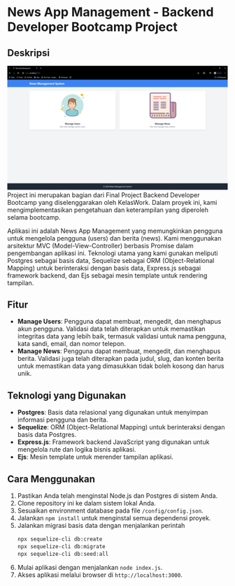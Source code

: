 # News App Management - Backend Developer Bootcamp Project

## Deskripsi

![Tampilan Aplikasi](tampilan.png)
Project ini merupakan bagian dari Final Project Backend Developer Bootcamp yang diselenggarakan oleh KelasWork. Dalam proyek ini, kami mengimplementasikan pengetahuan dan keterampilan yang diperoleh selama bootcamp.

Aplikasi ini adalah News App Management yang memungkinkan pengguna untuk mengelola pengguna (users) dan berita (news). Kami menggunakan arsitektur MVC (Model-View-Controller) berbasis Promise dalam pengembangan aplikasi ini. Teknologi utama yang kami gunakan meliputi Postgres sebagai basis data, Sequelize sebagai ORM (Object-Relational Mapping) untuk berinteraksi dengan basis data, Express.js sebagai framework backend, dan Ejs sebagai mesin template untuk rendering tampilan.

## Fitur

- **Manage Users**: Pengguna dapat membuat, mengedit, dan menghapus akun pengguna. Validasi data telah diterapkan untuk memastikan integritas data yang lebih baik, termasuk validasi untuk nama pengguna, kata sandi, email, dan nomor telepon.
- **Manage News**: Pengguna dapat membuat, mengedit, dan menghapus berita. Validasi juga telah diterapkan pada judul, slug, dan konten berita untuk memastikan data yang dimasukkan tidak boleh kosong dan harus unik.

## Teknologi yang Digunakan

- **Postgres**: Basis data relasional yang digunakan untuk menyimpan informasi pengguna dan berita.
- **Sequelize**: ORM (Object-Relational Mapping) untuk berinteraksi dengan basis data Postgres.
- **Express.js**: Framework backend JavaScript yang digunakan untuk mengelola rute dan logika bisnis aplikasi.
- **Ejs**: Mesin template untuk merender tampilan aplikasi.

## Cara Menggunakan

1. Pastikan Anda telah menginstal Node.js dan Postgres di sistem Anda.
2. Clone repository ini ke dalam sistem lokal Anda.
3. Sesuaikan environment database pada file `/config/config.json`.
4. Jalankan `npm install` untuk menginstal semua dependensi proyek.
5. Jalankan migrasi basis data dengan menjalankan perintah
   ```bash
   npx sequelize-cli db:create
   npx sequelize-cli db:migrate
   npx sequelize-cli db:seed:all
   ```
6. Mulai aplikasi dengan menjalankan `node index.js`.
7. Akses aplikasi melalui browser di `http://localhost:3000`.
